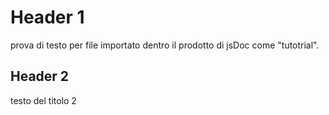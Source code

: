 # Header 1
prova di testo per file importato dentro il prodotto di jsDoc come "tutotrial".

## Header 2
 testo del titolo 2